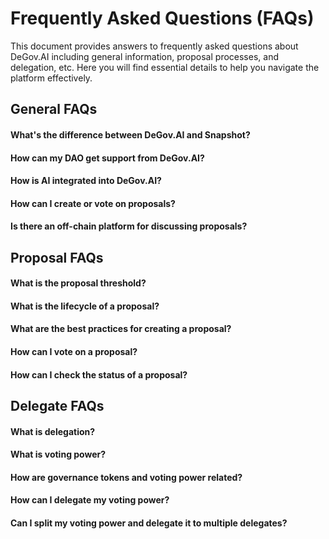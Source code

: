 
# Frequently Asked Questions (FAQs)

This document provides answers to frequently asked questions about DeGov.AI including general information, proposal processes, and delegation, etc. Here you will find essential details to help you navigate the platform effectively.

## General FAQs

#### What's the difference between DeGov.AI and Snapshot?
#### How can my DAO get support from DeGov.AI?
#### How is AI integrated into DeGov.AI?
#### How can I create or vote on proposals?
#### Is there an off-chain platform for discussing proposals?


## Proposal FAQs

#### What is the proposal threshold?
#### What is the lifecycle of a proposal?
#### What are the best practices for creating a proposal?
#### How can I vote on a proposal?
#### How can I check the status of a proposal?


## Delegate FAQs

#### What is delegation?
#### What is voting power?
#### How are governance tokens and voting power related?
#### How can I delegate my voting power?
#### Can I split my voting power and delegate it to multiple delegates?
